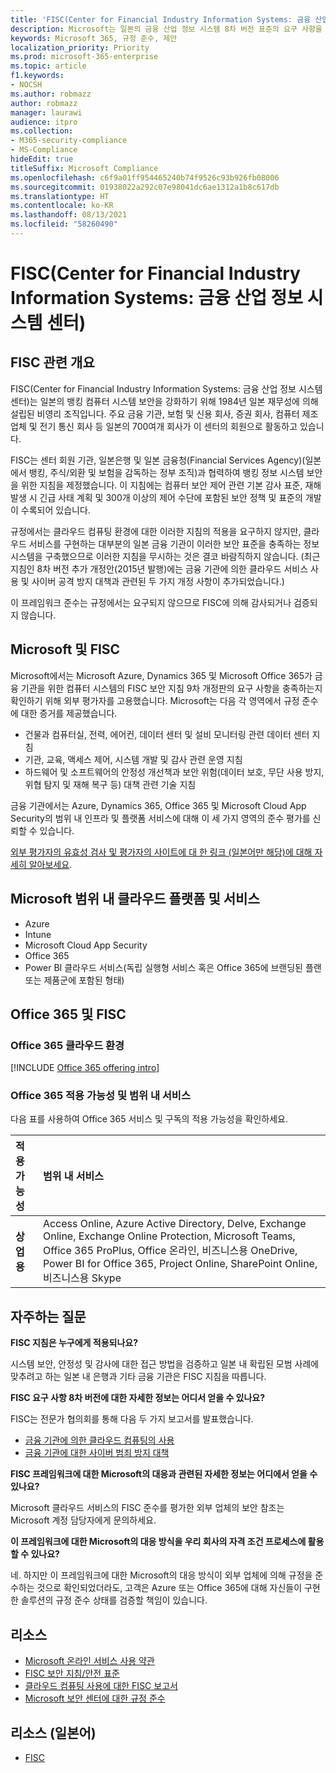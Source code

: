```yaml
---
title: 'FISC(Center for Financial Industry Information Systems: 금융 산업 정보 시스템 센터)'
description: Microsoft는 일본의 금융 산업 정보 시스템 8차 버전 표준의 요구 사항을 충족합니다.
keywords: Microsoft 365, 규정 준수, 제안
localization_priority: Priority
ms.prod: microsoft-365-enterprise
ms.topic: article
f1.keywords:
- NOCSH
ms.author: robmazz
author: robmazz
manager: laurawi
audience: itpro
ms.collection:
- M365-security-compliance
- MS-Compliance
hideEdit: true
titleSuffix: Microsoft Compliance
ms.openlocfilehash: c6f9a01ff954465240b74f9526c93b926fb08006
ms.sourcegitcommit: 01938022a292c07e98041dc6ae1312a1b8c617db
ms.translationtype: HT
ms.contentlocale: ko-KR
ms.lasthandoff: 08/13/2021
ms.locfileid: "58260490"
---
```

# <a name="center-for-financial-industry-information-systems-fisc"></a>FISC(Center for Financial Industry Information Systems: 금융 산업 정보 시스템 센터)

## <a name="fisc-overview"></a>FISC 관련 개요

FISC(Center for Financial Industry Information Systems: 금융 산업 정보 시스템 센터)는 일본의 뱅킹 컴퓨터 시스템 보안을 강화하기 위해 1984년 일본 재무성에 의해 설립된 비영리 조직입니다. 주요 금융 기관, 보험 및 신용 회사, 증권 회사, 컴퓨터 제조업체 및 전기 통신 회사 등 일본의 700여개 회사가 이 센터의 회원으로 활동하고 있습니다.

FISC는 센터 회원 기관, 일본은행 및 일본 금융청(Financial Services Agency)(일본에서 뱅킹, 주식/외환 및 보험을 감독하는 정부 조직)과 협력하여 뱅킹 정보 시스템 보안을 위한 지침을 제정했습니다. 이 지침에는 컴퓨터 보안 제어 관련 기본 감사 표준, 재해 발생 시 긴급 사태 계획 및 300개 이상의 제어 수단에 포함된 보안 정책 및 표준의 개발이 수록되어 있습니다.

규정에서는 클라우드 컴퓨팅 환경에 대한 이러한 지침의 적용을 요구하지 않지만, 클라우드 서비스를 구현하는 대부분의 일본 금융 기관이 이러한 보안 표준을 충족하는 정보 시스템을 구축했으므로 이러한 지침을 무시하는 것은 결코 바람직하지 않습니다. (최근 지침인 8차 버전 추가 개정안(2015년 발행)에는 금융 기관에 의한 클라우드 서비스 사용 및 사이버 공격 방지 대책과 관련된 두 가지 개정 사항이 추가되었습니다.)

이 프레임워크 준수는 규정에서는 요구되지 않으므로 FISC에 의해 감사되거나 검증되지 않습니다.

## <a name="microsoft-and-fisc"></a>Microsoft 및 FISC

Microsoft에서는 Microsoft Azure, Dynamics 365 및 Microsoft Office 365가 금융 기관을 위한 컴퓨터 시스템의 FISC 보안 지침 9차 개정판의 요구 사항을 충족하는지 확인하기 위해 외부 평가자를 고용했습니다. Microsoft는 다음 각 영역에서 규정 준수에 대한 증거를 제공했습니다.

- 건물과 컴퓨터실, 전력, 에어컨, 데이터 센터 및 설비 모니터링 관련 데이터 센터 지침
- 기관, 교육, 액세스 제어, 시스템 개발 및 감사 관련 운영 지침
- 하드웨어 및 소프트웨어의 안정성 개선책과 보안 위험(데이터 보호, 무단 사용 방지, 위협 탐지 및 재해 복구 등) 대책 관련 기술 지침

금융 기관에서는 Azure, Dynamics 365, Office 365 및 Microsoft Cloud App Security의 범위 내 인프라 및 플랫폼 서비스에 대해 이 세 가지 영역의 준수 평가를 신뢰할 수 있습니다. 

[외부 평가자의 유효성 검사 및 평가자의 사이트에 대 한 링크 (일본어만 해당)에 대해 자세히 알아보세요](https://cloudblogs.microsoft.com/industry-blog/ja-jp/financial-services/2018/05/11/fisc_v9/).

## <a name="microsoft-in-scope-cloud-platforms--services"></a>Microsoft 범위 내 클라우드 플랫폼 및 서비스

- Azure
- Intune
- Microsoft Cloud App Security
- Office 365
- Power BI 클라우드 서비스(독립 실행형 서비스 혹은 Office 365에 브랜딩된 플랜 또는 제품군에 포함된 형태)

## <a name="office-365-and-fisc"></a>Office 365 및 FISC

### <a name="office-365-cloud-environments"></a>Office 365 클라우드 환경

[!INCLUDE [Office 365 offering intro](../includes/o365-offering-introduction.md)]

### <a name="office-365-applicability-and-in-scope-services"></a>Office 365 적용 가능성 및 범위 내 서비스

다음 표를 사용하여 Office 365 서비스 및 구독의 적용 가능성을 확인하세요.

| **적용 가능성** | **범위 내 서비스** |
|:------------------|:----------------------|
| **상업용** | Access Online, Azure Active Directory, Delve, Exchange Online, Exchange Online Protection, Microsoft Teams, Office 365 ProPlus, Office 온라인, 비즈니스용 OneDrive, Power BI for Office 365, Project Online, SharePoint Online, 비즈니스용 Skype |

## <a name="frequently-asked-questions"></a>자주하는 질문

**FISC 지침은 누구에게 적용되나요?**

시스템 보안, 안정성 및 감사에 대한 접근 방법을 검증하고 일본 내 확립된 모범 사례에 맞추려고 하는 일본 내 은행과 기타 금융 기관은 FISC 지침을 따릅니다.

**FISC 요구 사항 8차 버전에 대한 자세한 정보는 어디서 얻을 수 있나요?**

FISC는 전문가 협의회를 통해 다음 두 가지 보고서를 발표했습니다.

- [금융 기관에 의한 클라우드 컴퓨팅의 사용](https://aka.ms/cloud-computing-report-en)
- [금융 기관에 대한 사이버 범죄 방지 대책](https://aka.ms/cyberattack-counter)

**FISC 프레임워크에 대한 Microsoft의 대응과 관련된 자세한 정보는 어디에서 얻을 수 있나요?**

Microsoft 클라우드 서비스의 FISC 준수를 평가한 외부 업체의 보안 참조는 Microsoft 계정 담당자에게 문의하세요.

**이 프레임워크에 대한 Microsoft의 대응 방식을 우리 회사의 자격 조건 프로세스에 활용할 수 있나요?**

네. 하지만 이 프레임워크에 대한 Microsoft의 대응 방식이 외부 업체에 의해 규정을 준수하는 것으로 확인되었더라도, 고객은 Azure 또는 Office 365에 대해 자신들이 구현한 솔루션의 규정 준수 상태를 검증할 책임이 있습니다.

## <a name="resources"></a>리소스

- [Microsoft 온라인 서비스 사용 약관](https://aka.ms/Online-Services-Terms)
- [FISC 보안 지침/안전 표준](https://www.fisc.or.jp/english)
- [클라우드 컴퓨팅 사용에 대한 FISC 보고서](https://aka.ms/cloud-computing-report-en)
- [Microsoft 보안 센터에 대한 규정 준수](https://www.microsoft.com/trust-center/compliance/compliance-overview)

## <a name="resources-in-japanese"></a>리소스 (일본어)

- [FISC](https://www.fisc.or.jp/)
